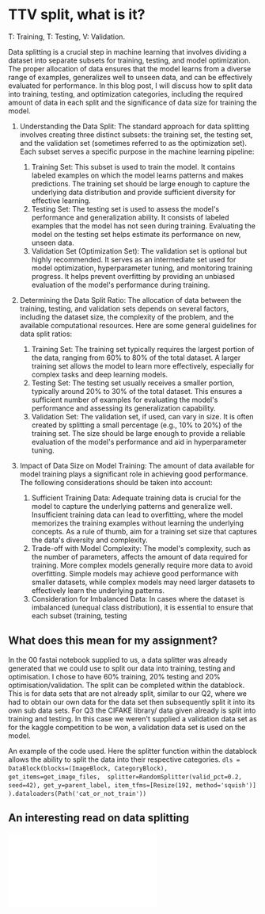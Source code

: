 # TTV split, what is it?
T: Training, T: Testing, V: Validation.

Data splitting is a crucial step in machine learning that involves dividing a dataset into separate subsets for training, testing, and model optimization. 
The proper allocation of data ensures that the model learns from a diverse range of examples, generalizes well to unseen data, and can be effectively evaluated for performance. In this blog post, I will discuss how to split data into training, testing, and optimization categories, including the required amount of data in each split and the significance of data size for training the model.

1. Understanding the Data Split:
The standard approach for data splitting involves creating three distinct subsets: the training set, the testing set, and the validation set (sometimes referred to as the optimization set). 
Each subset serves a specific purpose in the machine learning pipeline:

    1. Training Set: This subset is used to train the model. It contains labeled examples on which the model learns patterns and makes predictions. 
  The training set should be large enough to capture the underlying data distribution and provide sufficient diversity for effective learning.
    2. Testing Set: The testing set is used to assess the model's performance and generalization ability. 
  It consists of labeled examples that the model has not seen during training. Evaluating the model on the testing set helps estimate its performance on new, unseen data.
    3. Validation Set (Optimization Set): The validation set is optional but highly recommended. 
  It serves as an intermediate set used for model optimization, hyperparameter tuning, and monitoring training progress. 
  It helps prevent overfitting by providing an unbiased evaluation of the model's performance during training.

2. Determining the Data Split Ratio:
    The allocation of data between the training, testing, and validation sets depends on several factors, including the dataset size, the complexity of the problem, and the available computational resources. 
    Here are some general guidelines for data split ratios:
    1. Training Set: The training set typically requires the largest portion of the data, ranging from 60% to 80% of the total dataset. 
    A larger training set allows the model to learn more effectively, especially for complex tasks and deep learning models.
    2. Testing Set: The testing set usually receives a smaller portion, typically around 20% to 30% of the total dataset. 
  This ensures a sufficient number of examples for evaluating the model's performance and assessing its generalization capability.
    3. Validation Set: The validation set, if used, can vary in size. It is often created by splitting a small percentage (e.g., 10% to 20%) of the training set. 
  The size should be large enough to provide a reliable evaluation of the model's performance and aid in hyperparameter tuning.

3. Impact of Data Size on Model Training:
  The amount of data available for model training plays a significant role in achieving good performance. The following considerations should be taken into account:

    1. Sufficient Training Data: Adequate training data is crucial for the model to capture the underlying patterns and generalize well. 
  Insufficient training data can lead to overfitting, where the model memorizes the training examples without learning the underlying concepts. 
  As a rule of thumb, aim for a training set size that captures the data's diversity and complexity.
    2. Trade-off with Model Complexity: The model's complexity, such as the number of parameters, affects the amount of data required for training. More complex models generally require more data to avoid overfitting. 
  Simple models may achieve good performance with smaller datasets, while complex models may need larger datasets to effectively learn the underlying patterns.
    3. Consideration for Imbalanced Data: In cases where the dataset is imbalanced (unequal class distribution), it is essential to ensure that each subset (training, testing

## What does this mean for my assignment?
In the 00 fastai notebook supplied to us, a data splitter was already generated that we could use to split our data into training, testing and optimisation. I chose to have 60% training, 20% testing and 20% optimisation/validation. The split can be completed within the datablock. This is for data sets that are not already split, similar to our Q2, where we had to obtain our own data for the data set then subsequently split it into its own sub data sets. For Q3 the CIFAKE library/ data given already is split into training and testing. In this case we weren't supplied a validation data set as for the kaggle competition to be won, a validation data set is used on the model.<br>

An example of the code used. Here the splitter function within the datablock allows the ability to split the data into their respective categories.
`dls = DataBlock(blocks=(ImageBlock, CategoryBlock), get_items=get_image_files, 
splitter=RandomSplitter(valid_pct=0.2, seed=42), get_y=parent_label, item_tfms=[Resize(192, method='squish')]
).dataloaders(Path('cat_or_not_train')) `
## An interesting read on data splitting
![Three pitfalls to avoid in machine learning by Patrick Riley](/images/d41586-019-02307-y.pdf)

